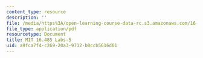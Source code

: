 ```yaml
---
content_type: resource
description: ''
file: /media/https%3A/open-learning-course-data-rc.s3.amazonaws.com/16-485-visual-navigation-for-autonomous-vehicles-vnav-fall-2020/a9fca7f4c26920a39712b0ccb5616d01_MIT16_485F20_Lab5Slides.pdf
file_type: application/pdf
resourcetype: Document
title: MIT 16.485 Labs-5
uid: a9fca7f4-c269-20a3-9712-b0ccb5616d01
---
```

